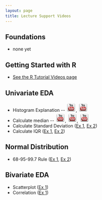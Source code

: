 ```yaml
---
layout: page
title: Lecture Support Videos
---
```


## Foundations
* none yet

## Getting Started with R
* [See the R Tutorial Videos page](VideosR.html)

## Univariate EDA
* Histogram Explanation -- [![youtube](../img/youtube.jpg)](http://youtu.be/sC7gjg9g3JU), [![youtube](../img/youtube.jpg)](http://youtu.be/H9ITfdaX2ZQ)
* Calculate median -- [![youtube](../img/youtube.jpg)](http://youtu.be/0SYsi38XucI), [![youtube](../img/youtube.jpg)](http://youtu.be/hTYTaOaQUcw?list=UUAjbU4EB30lTsJ2NSE5a7DQ), [![youtube](../img/youtube.jpg)](http://youtu.be/9a8M_KfclBE)
* Calculate Standard Deviation ([Ex 1](http://youtu.be/qqOyy_NjflU), [Ex 2](http://youtu.be/atS4wX8I9H0))
* Calculate IQR ([Ex 1](http://youtu.be/R6VDj7pEG30), [Ex 2](http://youtu.be/F3WcEAW-M80?t=6m6s))

## Normal Distribution
* 68-95-99.7 Rule ([Ex 1](https://www.youtube.com/watch?v=cgxPcdPbujI), [Ex 2](https://www.youtube.com/watch?v=PJPXFOK8F8E))

## Bivariate EDA
* Scatterplot ([Ex 1](https://www.youtube.com/watch?v=yXmz922K9Ks))
* Correlation ([Ex 1](http://youtu.be/PtYVrF_WT3A?t=32s))
